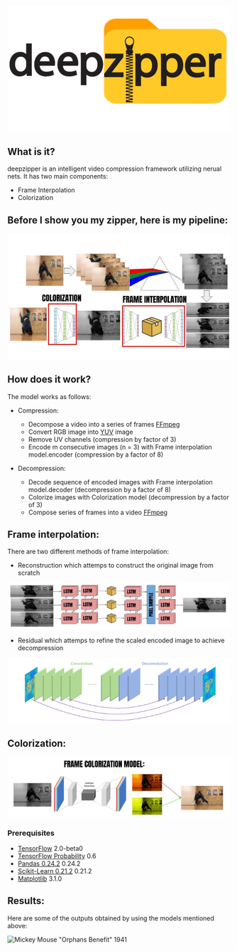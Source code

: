 ![](https://github.com/jomanovic/deepzipper/blob/master/display/logo.jpg)

## What is it?

deepzipper is an intelligent video compression framework utilizing nerual nets. It has two main components:

- Frame Interpolation
- Colorization

## Before I show you my zipper, here is my pipeline:
![](https://github.com/jomanovic/deepzipper/blob/master/display/pipes.jpg)

## How does it work?

The model works as follows:

- Compression: 
  - Decompose a video into a series of frames [FFmpeg](https://ffmpeg.org/)
  - Convert RGB image into [YUV](https://en.wikipedia.org/wiki/YUV) image
  - Remove UV channels (compression by factor of 3)
  - Encode m consecutive images (n = 3) with Frame interpolation model.encoder (compression by a factor of 8)

- Decompression:
  - Decode sequence of encoded images with Frame interpolation model.decoder (decompression by a factor of 8)
  - Colorize images with Colorization model (decompression by a factor of 3)
  - Compose series of frames into a video [FFmpeg](https://ffmpeg.org/)

## Frame interpolation:

There are two different methods of frame interpolation:

- Reconstruction which attemps to construct the original image from scratch

![](https://github.com/jomanovic/deepzipper/blob/master/display/interpolation.jpg)

- Residual which attemps to refine the scaled encoded image to achieve decompression

![](https://github.com/jomanovic/deepzipper/blob/master/display/residual.png)

## Colorization:

![](https://github.com/jomanovic/deepzipper/blob/master/display/colorization.jpg)

### Prerequisites

- [TensorFlow](https://www.tensorflow.org/install/) 2.0-beta0
- [TensorFlow Probability](https://www.tensorflow.org/probability/install) 0.6
- [Pandas 0.24.2](https://pandas.pydata.org/pandas-docs/stable/install.html#) 0.24.2
- [Scikit-Learn 0.21.2](https://scikit-learn.org/stable/index.html) 0.21.2
- [Matplotlib](https://matplotlib.org/) 3.1.0

## Results:

Here are some of the outputs obtained by using the models mentioned above:

![Mickey Mouse "Orphans Benefit" 1941](https://github.com/jomanovic/deepzipper/blob/master/display/decompressed.gif)
